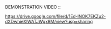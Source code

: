 DEMONSTRATION VIDEO :: 

https://drive.google.com/file/d/1Ed-lNOK7EKZu2-dXDwhieXlWATJWgx8M/view?usp=sharing